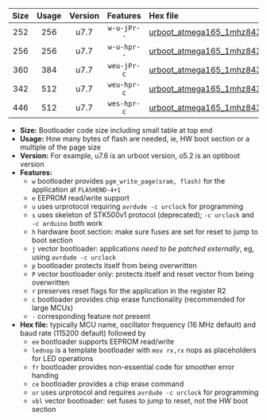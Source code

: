 |Size|Usage|Version|Features|Hex file|
|:-:|:-:|:-:|:-:|:--|
|252|256|u7.7|`w-u-jPr--`|[urboot_atmega165_1mhz8432_19200bps_lednop_ur_vbl.hex](https://raw.githubusercontent.com/stefanrueger/urboot.hex/main/mcus/atmega165/fcpu_1mhz8432/19200_bps/urboot_atmega165_1mhz8432_19200bps_lednop_ur_vbl.hex)|
|256|256|u7.7|`w-u-hpr--`|[urboot_atmega165_1mhz8432_19200bps_lednop_fr_ur.hex](https://raw.githubusercontent.com/stefanrueger/urboot.hex/main/mcus/atmega165/fcpu_1mhz8432/19200_bps/urboot_atmega165_1mhz8432_19200bps_lednop_fr_ur.hex)|
|360|384|u7.7|`weu-jPr-c`|[urboot_atmega165_1mhz8432_19200bps_ee_lednop_fr_ce_ur_vbl.hex](https://raw.githubusercontent.com/stefanrueger/urboot.hex/main/mcus/atmega165/fcpu_1mhz8432/19200_bps/urboot_atmega165_1mhz8432_19200bps_ee_lednop_fr_ce_ur_vbl.hex)|
|342|512|u7.7|`weu-hpr-c`|[urboot_atmega165_1mhz8432_19200bps_ee_lednop_fr_ce_ur.hex](https://raw.githubusercontent.com/stefanrueger/urboot.hex/main/mcus/atmega165/fcpu_1mhz8432/19200_bps/urboot_atmega165_1mhz8432_19200bps_ee_lednop_fr_ce_ur.hex)|
|446|512|u7.7|`wes-hpr-c`|[urboot_atmega165_1mhz8432_19200bps_ee_lednop_fr_ce.hex](https://raw.githubusercontent.com/stefanrueger/urboot.hex/main/mcus/atmega165/fcpu_1mhz8432/19200_bps/urboot_atmega165_1mhz8432_19200bps_ee_lednop_fr_ce.hex)|

- **Size:** Bootloader code size including small table at top end
- **Usage:** How many bytes of flash are needed, ie, HW boot section or a multiple of the page size
- **Version:** For example, u7.6 is an urboot version, o5.2 is an optiboot version
- **Features:**
  + `w` bootloader provides `pgm_write_page(sram, flash)` for the application at `FLASHEND-4+1`
  + `e` EEPROM read/write support
  + `u` uses urprotocol requiring `avrdude -c urclock` for programming
  + `s` uses skeleton of STK500v1 protocol (deprecated); `-c urclock` and `-c arduino` both work
  + `h` hardware boot section: make sure fuses are set for reset to jump to boot section
  + `j` vector bootloader: applications *need to be patched externally*, eg, using `avrdude -c urclock`
  + `p` bootloader protects itself from being overwritten
  + `P` vector bootloader only: protects itself and reset vector from being overwritten
  + `r` preserves reset flags for the application in the register R2
  + `c` bootloader provides chip erase functionality (recommended for large MCUs)
  + `-` corresponding feature not present
- **Hex file:** typically MCU name, oscillator frequency (16 MHz default) and baud rate (115200 default) followed by
  + `ee` bootloader supports EEPROM read/write
  + `lednop` is a template bootloader with `mov rx,rx` nops as placeholders for LED operations
  + `fr` bootloader provides non-essential code for smoother error handing
  + `ce` bootloader provides a chip erase command
  + `ur` uses urprotocol and requires `avrdude -c urclock` for programming
  + `vbl` vector bootloader: set fuses to jump to reset, not the HW boot section
